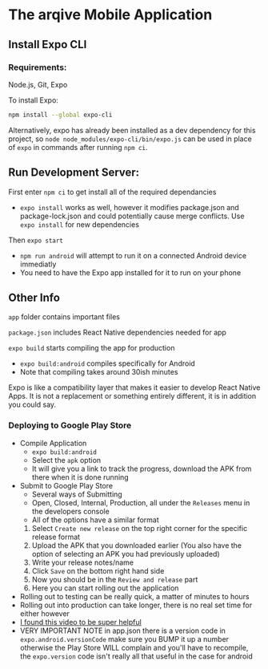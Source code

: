 # The arqive Mobile Application
## Install Expo CLI
### Requirements: 

Node.js, Git, Expo

To install Expo:

```sh
npm install --global expo-cli
```

Alternatively, expo has already been installed as a dev dependency for this project, so `node node_modules/expo-cli/bin/expo.js` can be used in place of `expo` in commands after running `npm ci`.

## Run Development Server: 
First enter `npm ci` to get install all of the required dependancies
* `expo install` works as well, however it modifies package.json and package-lock.json and could potentially cause merge conflicts. Use `expo install` for new dependencies

Then `expo start`
* `npm run android` will attempt to run it on a connected Android device immediatly
* You need to have the Expo app installed for it to run on your phone

## Other Info
`app` folder contains important files

`package.json` includes React Native dependencies needed for app

`expo build` starts compiling the app for production 
 * `expo build:android` compiles specifically for Android
 * Note that compiling takes around 30ish minutes

Expo is like a compatibility layer that makes it easier to develop React Native Apps.
It is not a replacement or something entirely different, it is in addition you could say.

### Deploying to Google Play Store
* Compile Application
  * `expo build:android`
  * Select the `apk` option
  * It will give you a link to track the progress, download the APK from there when it is done running
* Submit to Google Play Store 
  * Several ways of Submitting
  * Open, Closed, Internal, Production, all under the `Releases` menu in the developers console
  * All of the options have a similar format
  1. Select `Create new release` on the top right corner for the specific release format
  2. Upload the APK that you downloaded earlier (You also have the option of selecting an APK you had previously uploaded)
  3. Write your release notes/name
  4. Click `Save` on the bottom right hand side
  5. Now you should be in the `Review and release` part
  6. Here you can start rolling out the application
* Rolling out to testing can be really quick, a matter of minutes to hours
* Rolling out into production can take longer, there is no real set time for either however
* [I found this video to be super helpful](https://youtu.be/2Y-8XVdhuCA?t=709)
* VERY IMPORTANT NOTE in app.json there is a version code in `expo.android.versionCode` make sure you BUMP it up a number otherwise the Play Store WILL complain and you'll have to recompile, the `expo.version` code isn't really all that useful in the case for android
